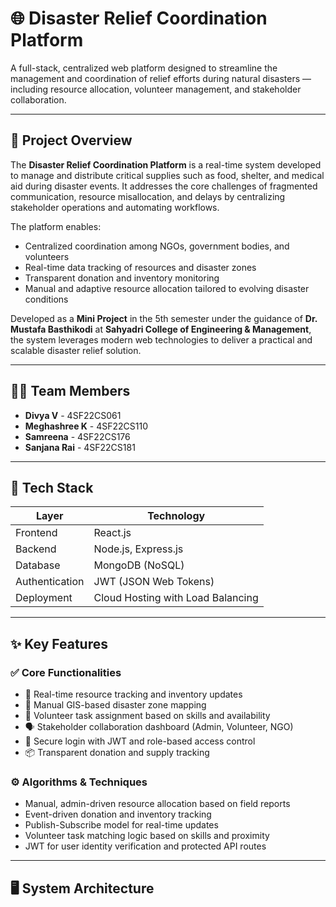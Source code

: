# 🌐 Disaster Relief Coordination Platform

A full-stack, centralized web platform designed to streamline the management and coordination of relief efforts during natural disasters — including resource allocation, volunteer management, and stakeholder collaboration.

---

## 📝 Project Overview

The **Disaster Relief Coordination Platform** is a real-time system developed to manage and distribute critical supplies such as food, shelter, and medical aid during disaster events. It addresses the core challenges of fragmented communication, resource misallocation, and delays by centralizing stakeholder operations and automating workflows.

The platform enables:
- Centralized coordination among NGOs, government bodies, and volunteers
- Real-time data tracking of resources and disaster zones
- Transparent donation and inventory monitoring
- Manual and adaptive resource allocation tailored to evolving disaster conditions

Developed as a **Mini Project** in the 5th semester under the guidance of **Dr. Mustafa Basthikodi** at **Sahyadri College of Engineering & Management**, the system leverages modern web technologies to deliver a practical and scalable disaster relief solution.

---

## 👨‍💻 Team Members

- **Divya V** - 4SF22CS061  
- **Meghashree K** - 4SF22CS110  
- **Samreena** - 4SF22CS176  
- **Sanjana Rai** - 4SF22CS181  

---

## 🔧 Tech Stack

| Layer         | Technology     |
|---------------|----------------|
| Frontend      | React.js       |
| Backend       | Node.js, Express.js |
| Database      | MongoDB (NoSQL) |
| Authentication| JWT (JSON Web Tokens) |
| Deployment    | Cloud Hosting with Load Balancing |

---

## ✨ Key Features

### ✅ Core Functionalities
- 🔄 Real-time resource tracking and inventory updates
- 📍 Manual GIS-based disaster zone mapping
- 👷 Volunteer task assignment based on skills and availability
- 🗣️ Stakeholder collaboration dashboard (Admin, Volunteer, NGO)
- 🔐 Secure login with JWT and role-based access control
- 📦 Transparent donation and supply tracking

### ⚙️ Algorithms & Techniques
- Manual, admin-driven resource allocation based on field reports
- Event-driven donation and inventory tracking
- Publish-Subscribe model for real-time updates
- Volunteer task matching logic based on skills and proximity
- JWT for user identity verification and protected API routes

---

## 🖥️ System Architecture

